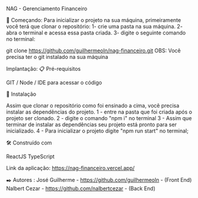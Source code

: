NAG - Gerenciamento Financeiro

🚀 Começando: Para inicializar o projeto na sua máquina, primeiramente você terá que clonar o repositório: 1- crie uma pasta na sua máquina. 2- abra o terminal e acessa essa pasta criada. 3- digite o seguinte comando no terminal:

git clone https://github.com/guilhermeoln/nag-financeiro.git
OBS: Você precisa ter o git instalado na sua máquina

Implantação: 📋 Pré-requisitos

GIT /
Node / 
IDE para acessar o código

🔧 Instalação

Assim que clonar o repositório como foi ensinado a cima, você precisa instalar as dependências do projeto. 1 - entre na pasta que foi criada após o projeto ser clonado. 2 - digite o comando "npm i" no terminal 3 - Assim que terminar de instalar as dependências seu projeto está pronto para ser inicializado. 4 - Para inicializar o projeto digite "npm run start" no terminal;

🛠️ Construído com

ReactJS
TypeScript


Link da aplicação: https://nag-financeiro.vercel.app/

✒️ Autores :
José Guilherme - https://github.com/guilhermeoln - (Front End)
Nalbert Cezar - https://github.com/nalbertcezar - (Back End)
